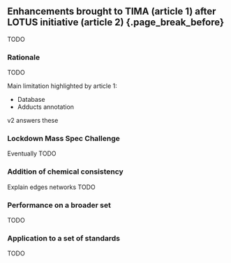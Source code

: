 ## Enhancements brought to TIMA (article 1) after LOTUS initiative (article 2) {.page_break_before}

TODO

### Rationale

TODO

Main limitation highlighted by article 1:
- Database
- Adducts annotation

v2 answers these 

### Lockdown Mass Spec Challenge

Eventually
TODO

### Addition of chemical consistency

Explain edges networks
TODO

### Performance on a broader set

TODO

### Application to a set of standards

TODO
